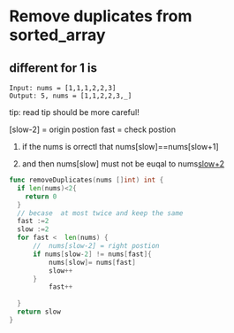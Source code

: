 # Remove duplicates from sorted_array

## different  for 1 is

```shell
Input: nums = [1,1,1,2,2,3]
Output: 5, nums = [1,1,2,2,3,_]
```

tip:
    read tip should be more careful!


 [slow-2] = origin postion
 fast     = check  postion
 1. if the nums is orrectl that nums[slow]==nums[slow+1]

 2. and then nums[slow] must not be euqal to nums[slow+2](nums[fast])


```go
func removeDuplicates(nums []int) int {
  if len(nums)<2{
    return 0
  }
  // becase  at most twice and keep the same
  fast :=2
  slow :=2
  for fast <  len(nums) {
      //  nums[slow-2] = right postion
      if nums[slow-2] != nums[fast]{
          nums[slow]= nums[fast]
          slow++
      }
          fast++
      
  }
  return slow
}
```
